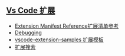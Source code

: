 ## [Vs Code 扩展](https://code.visualstudio.com/api)
- [Extension Manifest Reference扩展清单参考](https://code.visualstudio.com/api/references/extension-manifest)
- [Debugging](https://code.visualstudio.com/docs/editor/debugging)
- [vscode-extension-samples 扩展模板](https://github.com/microsoft/vscode-extension-samples)
- [扩展搜索](https://marketplace.visualstudio.com/vscode)